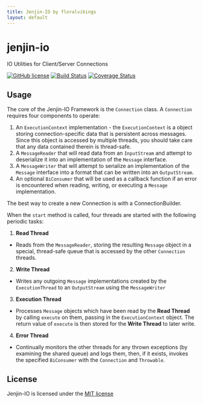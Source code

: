 ```yaml
---
title: Jenjin-IO by floralvikings
layout: default
---
```


# jenjin-io
IO Utilities for Client/Server Connections

[![GitHub license](https://img.shields.io/badge/license-MIT-blue.svg)](https://raw.githubusercontent.com/floralvikings/jenjin-io/master/LICENSE)
[![Build Status](https://travis-ci.org/floralvikings/jenjin-io.svg?branch=master)](https://travis-ci.org/floralvikings/jenjin-io)
[![Coverage Status](https://coveralls.io/repos/floralvikings/jenjin-io/badge.svg?branch=master&service=github)](https://coveralls.io/github/floralvikings/jenjin-io?branch=master)

## Usage

The core of the Jenjin-IO Framework is the ```Connection``` class.  A ```Connection``` requires four components to
operate:

1. An ```ExecutionContext``` implementation - the ```ExecutionContext``` is a object storing connection-specific data
that is persistent across messages.  Since this object is accessed by multiple threads, you should take care that any
data contained therein is thread-safe.
2. A ```MessageReader``` that will read data from an ```InputStream``` and attempt to deserialize it into an
implementation of the ```Message``` interface.
3. A ```MessageWriter``` that will attempt to serialize an implementation of the ```Message``` interface into a format
that can be written into an ```OutputStream```.
4. An optional ```BiConsumer``` that will be used as a callback function if an error is encountered when reading,
writing, or executing a ```Message``` implementation.


The best way to create a new Connection is with a ConnectionBuilder.

When the ```start``` method is called, four threads are started with the following periodic tasks:

1. **Read Thread**
* Reads from the ```MessageReader```, storing the resulting ```Message``` object in a special, thread-safe queue that
is accessed by the other ```Connection``` threads.
2. **Write Thread**
* Writes any outgoing ```Message``` implementations created by the ```ExecutionThread``` to an ```OutputStream```
using the ```MessageWriter```
3. **Execution Thread**
* Processes ```Message``` objects which have been read by the **Read Thread** by calling ```execute``` on them,
passing in the ```ExecutionContext``` object.  The return value of ```execute``` is then stored for the
**Write Thread** to later write.
4. **Error Thread**
* Continually monitors the other threads for any thrown exceptions (by examining the shared queue) and logs them,
then, if it exists, invokes the specified ```BiConsumer``` with the ```Connection``` and  ```Throwable```.


## License

Jenjin-IO is licensed under the [MIT license](https://github.com/floralvikings/jenjin-io/blob/master/LICENSE)